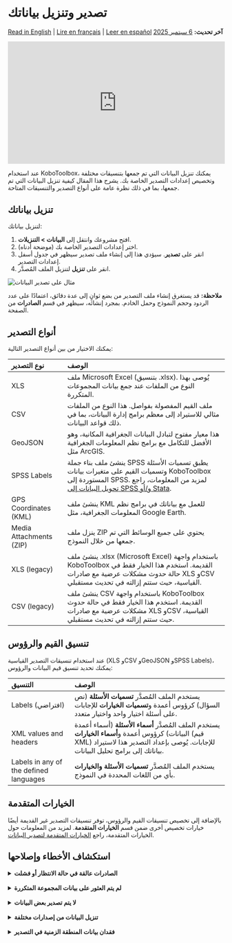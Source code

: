 # تصدير وتنزيل بياناتك
<a href="../export_download.html">Read in English</a> | <a href="../fr/export_download.html">Lire en français</a> | <a href="../es/export_download.html">Leer en español</a>
**آخر تحديث:** <a href="https://github.com/kobotoolbox/docs/blob/8a772b24abadb4e8d54f9716b798c5479432f0e6/source/export_download.md" class="reference">6 سبتمبر 2025</a>

<iframe src="https://www.youtube.com/embed/bXzwvvnhj7U" style="width: 100%; aspect-ratio: 16 / 9; height: auto; border: 0;" title="YouTube video player" frameborder="0" allow="accelerometer; autoplay; clipboard-write; encrypted-media; gyroscope; picture-in-picture; web-share" allowfullscreen></iframe>

عند استخدام KoboToolbox، يمكنك تنزيل البيانات التي تم جمعها بتنسيقات مختلفة وتخصيص إعدادات التصدير الخاصة بك. يشرح هذا المقال كيفية تنزيل البيانات التي تم جمعها، بما في ذلك نظرة عامة على أنواع التصدير والتنسيقات المتاحة.

## تنزيل بياناتك

لتنزيل بياناتك:

1. افتح مشروعك وانتقل إلى **البيانات > التنزيلات**.
2. اختر إعدادات التصدير الخاصة بك (موضحة أدناه).
3. انقر على **تصدير**. سيؤدي هذا إلى إنشاء ملف تصدير سيظهر في جدول أسفل إعدادات التصدير.
4. انقر على **تنزيل** لتنزيل الملف المُصدَّر.

![مثال على تصدير البيانات](images/export_download/export.png)

<p class="note">
    <strong>ملاحظة:</strong> قد يستغرق إنشاء ملف التصدير من بضع ثوانٍ إلى عدة دقائق، اعتمادًا على عدد الردود وحجم النموذج وحمل الخادم. بمجرد إنشائه، سيظهر في قسم <strong>الصادرات</strong> من الصفحة.
</p>

## أنواع التصدير

يمكنك الاختيار من بين أنواع التصدير التالية:

| **نوع التصدير**    | **الوصف**                                |
| :----------------- | :--------------------------------------------- |
| XLS               | ملف Microsoft Excel (بتنسيق .xlsx). يُوصى بهذا النوع من الملفات عند جمع بيانات المجموعات المتكررة.                                  |
| CSV      | ملف القيم المفصولة بفواصل. هذا النوع من الملفات مثالي للاستيراد إلى معظم برامج إدارة البيانات، بما في ذلك قواعد البيانات.                                  |
| GeoJSON           | هذا معيار مفتوح لتبادل البيانات الجغرافية المكانية، وهو الأفضل للتكامل مع برامج نظم المعلومات الجغرافية مثل ArcGIS.            |
| SPSS Labels           | ينشئ ملف بناء جملة SPSS يطبق تسميات الأسئلة وتسميات القيم على متغيرات بيانات KoboToolbox المستوردة إلى SPSS. لمزيد من المعلومات، راجع <a href="https://support.kobotoolbox.org/converting_to_spss_and_stata.html">تحويل البيانات إلى SPSS و/أو Stata</a>.         |
| GPS Coordinates (KML)               | ينشئ ملف KML للعمل مع بياناتك في برامج نظم المعلومات الجغرافية، مثل Google Earth.                               |
| Media Attachments (ZIP)               |  ينزل ملف ZIP يحتوي على جميع الوسائط التي تم جمعها من خلال النموذج.                               |
| XLS (legacy)              | ينشئ ملف .xlsx (Microsoft Excel) باستخدام واجهة KoboToolbox القديمة. استخدم هذا الخيار فقط في حالة حدوث مشكلات عرضية مع صادرات XLS وCSV القياسية، حيث ستتم إزالته في تحديث مستقبلي.                                  |
| CSV (legacy)               | ينشئ ملف CSV باستخدام واجهة KoboToolbox القديمة. استخدم هذا الخيار فقط في حالة حدوث مشكلات عرضية مع صادرات XLS وCSV القياسية، حيث ستتم إزالته في تحديث مستقبلي.                                  |

## تنسيق القيم والرؤوس

عند استخدام تنسيقات التصدير القياسية (XLS وCSV وGeoJSON وSPSS Labels)، يمكنك تحديد تنسيق قيم البيانات والرؤوس:

| **التنسيق**    | **الوصف**                                |
| :----------------- | :--------------------------------------------- |
| Labels (افتراضي)               | يستخدم الملف المُصدَّر <strong>تسميات الأسئلة</strong> (نص السؤال) كرؤوس أعمدة و<strong>تسميات الخيارات</strong> للإجابات على أسئلة اختيار واحد واختيار متعدد.                                  |
| XML values and headers      | يستخدم الملف المُصدَّر <strong>أسماء الأسئلة</strong> (أسماء أعمدة البيانات) كرؤوس أعمدة و<strong>أسماء الخيارات</strong> (قيم XML) للإجابات. يُوصى بإعداد التصدير هذا لاستيراد بياناتك إلى برامج تحليل البيانات.                                  |
| Labels in any of the defined languages           | يستخدم الملف المُصدَّر <strong>تسميات الأسئلة والخيارات</strong> بأي من اللغات المحددة في النموذج.            |

## الخيارات المتقدمة

بالإضافة إلى تخصيص تنسيقات القيم والرؤوس، توفر تنسيقات التصدير غير القديمة أيضًا خيارات تخصيص أخرى ضمن قسم **الخيارات المتقدمة**. لمزيد من المعلومات حول الخيارات المتقدمة، راجع [الخيارات المتقدمة لتصدير البيانات](https://support.kobotoolbox.org/advanced_export.html).

## استكشاف الأخطاء وإصلاحها

<details>
    <summary><strong>الصادرات عالقة في حالة الانتظار أو فشلت</strong></summary>
    
يعتمد وقت التصدير على عدد الردود وتعقيد النموذج وحمل الخادم الحالي. إذا ظلت الصادرات في حالة انتظار لفترة طويلة:
- أزل الصادرات العالقة بالنقر على <i class="k-icon-trash"></i> <strong>أيقونة سلة المهملات.</strong>
- أعد محاولة التصدير بالنقر على زر <strong>تصدير</strong> مرة أخرى.
- تجنب إنشاء صادرات متعددة بسرعة، حيث يمكن أن يؤدي ذلك إلى زيادة الحمل على الخادم وتقليل الأداء لجميع المستخدمين.

<p class="note">
    <strong>ملاحظة:</strong> ستنتهي مهلة الصادرات وستظهر على أنها <strong>فشلت</strong> بعد 30 دقيقة. قد يتطلب هذا الحد على مستوى الخادم منك تصفية عدد الردود المضمنة في التصدير لإكماله خلال الوقت المسموح به. تمت مناقشة مثال على كيفية القيام بذلك في <a href="https://community.kobotoolbox.org/t/how-to-download-data-between-two-dates-from-date-to-date/25569/4">منتدى المجتمع</a>.
</p>

إذا استمرت مواجهة مشكلات في تصدير بياناتك، يرجى النشر في <a href="https://community.kobotoolbox.org/">منتدى المجتمع</a>.
</details>

<br>

<details>
    <summary><strong>لم يتم العثور على بيانات المجموعة المتكررة</strong></summary>
فقط <b>تنسيق XLS</b> يدعم بيانات المجموعة المتكررة. سيتم تصدير كل مجموعة متكررة <strong>كورقة منفصلة</strong> في الملف المُصدَّر. ستوفر تنزيلات CSV البيانات الرئيسية فقط، دون بيانات المجموعة المتكررة. 
<br><br>
لمزيد من المعلومات حول تصدير واستخدام بيانات المجموعة المتكررة، راجع <a href="https://support.kobotoolbox.org/managing_repeat_groups.html">إدارة بيانات المجموعة المتكررة</a>.    
</details>

<br>

<details>
    <summary><strong>لا يتم تصدير بعض البيانات</strong></summary>
    إذا لم يتم تصدير بعض بياناتك، تحقق من <a href="https://support.kobotoolbox.org/advanced_export.html">الخيارات المتقدمة</a>. على سبيل المثال، تأكد من تحديد البيانات من جميع إصدارات النموذج الخاص بك للتصدير.
</details>

<br>

<details>
    <summary><strong>تنزيل البيانات من إصدارات مختلفة</strong></summary>
    عند تنزيل البيانات التي تتضمن إصدارات متعددة من النموذج، قد تواجه تغييرات في تنسيق ملفات البيانات الخاصة بك. 
</details>

<br>

<details>
    <summary><strong>فقدان بيانات المنطقة الزمنية في التصدير</strong></summary>
    تنسيقات وقت Excel لا تدعم بيانات المنطقة الزمنية. لذلك، ستتم إزالة أي بيانات منطقة زمنية في قيمة الاستجابة أثناء تصدير XLS. للاحتفاظ بهذه المعلومات، حدد خيار تصدير التواريخ كقيم نصية. 
<br><br>
لمزيد من المعلومات حول هذا الإعداد، راجع <a href="https://support.kobotoolbox.org/advanced_export.html">الخيارات المتقدمة لتصدير البيانات</a>.
</details>
